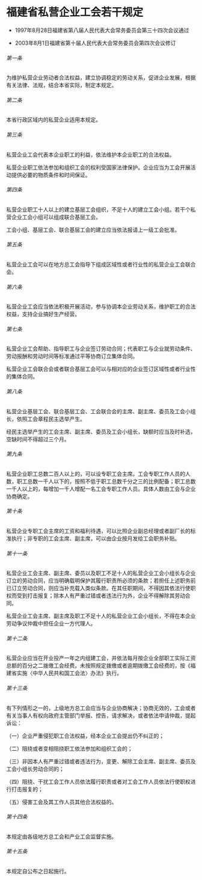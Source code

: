# 福建省私营企业工会若干规定

- 1997年8月28日福建省第八届人民代表大会常务委员会第三十四次会议通过

- 2003年8月1日福建省第十届人民代表大会常务委员会第四次会议修订

<!-- INFO END -->

###### 第一条

为维护私营企业劳动者合法权益，建立协调稳定的劳动关系，促进企业发展，根据有关法律、法规，结合本省实际，制定本规定。

###### 第二条

本省行政区域内的私营企业适用本规定。

###### 第三条

私营企业工会代表本企业职工的利益，依法维护本企业职工的合法权益。

私营企业职工依法参加和组织工会的权利受国家法律保护。企业应当为工会开展活动提供必要的物质条件和时间保证。

###### 第四条

私营企业职工十人以上的建立基层工会组织，不足十人的建立工会小组。若干个私营企业工会小组可以组成联合基层工会。

工会小组、基层工会、联合基层工会的建立应当依法报请上一级工会批准。

###### 第五条

私营企业工会可以在地方总工会指导下组成区域性或者行业性的私营企业工会联合会。

###### 第六条

私营企业工会应当依法积极开展活动，参与协调本企业劳动关系，维护职工的合法权益，支持企业搞好生产经营。

###### 第七条

私营企业工会帮助、指导职工与企业签订劳动合同；代表职工与企业就劳动条件、劳动报酬和劳动时间等标准通过平等协商订立集体合同。

私营企业工会联合会或者联合基层工会可以与相对应的企业签订区域性或者行业性的集体合同。

###### 第八条

私营企业基层工会、联合基层工会、工会联合会的主席、副主席、委员及工会小组长，依照工会章程民主选举产生。

经民主选举产生的工会主席、副主席、委员及工会小组长，缺额时应当及时补选，空缺时间不得超过三个月。

###### 第九条

私营企业职工总数二百人以上的，可以设专职工会主席。工会专职工作人员的人数，职工总数一千人以下的，按照不低于职工总数千分之三的比例配备；职工总数一千人以上的，每增加一千人增配一名工会专职工作人员。具体人数由工会与企业协商确定。

###### 第十条

私营企业专职工会主席的工资和福利待遇，可以比照企业副总经理或者副厂长的标准执行；非专职的工会主席、副主席，可以由企业按月发给工会职务补贴。

###### 第十一条

私营企业工会主席、副主席、委员以及职工不足十人的私营企业工会小组长与企业订立的劳动合同，应当明确载明保护其履行职责所必须的条款；若担任上述职务前已订立劳动合同，则应当补充载入类似条款。在其任职期间，不得因其依法行使职权而受到打击报复；除本人有严重过错或者违法行为外，企业不得解除其劳动合同。

私营企业工会主席、副主席及职工不足十人的私营企业工会小组长，不得在本企业劳动争议仲裁中担任企业一方代理人。

###### 第十二条

私营企业应当在开业投产一年之内组建工会，并依法每月按企业全部职工实际工资总额的百分之二拨缴工会经费。未按照规定拨缴或者逾期拨缴工会经费的，按《福建省实施〈中华人民共和国工会法〉办法》执行。

###### 第十三条

有下列情形之一的，上级地方总工会应当与企业协商解决；协商无效的，工会或者有关当事人有权向政府主管部门举报、控告，请求解决，或者依法申请仲裁，提起诉讼：

（一）企业严重侵犯职工合法权益，经本企业工会提出仍不纠正的；

（二）阻挠或者变相阻挠职工依法参加和组织工会的；

（三）非因本人有严重过错或者违法行为，变更、解除工会主席、副主席、委员及工会小组长劳动合同的；

（四）阻挠、干扰工会工作人员依法履行职责或者对工会工作人员依法行使职权进行打击报复的；

（五）侵害工会及其工作人员其他合法权益的。

###### 第十四条

本规定由各级地方总工会和产业工会监督实施。

###### 第十五条

本规定自公布之日起施行。
